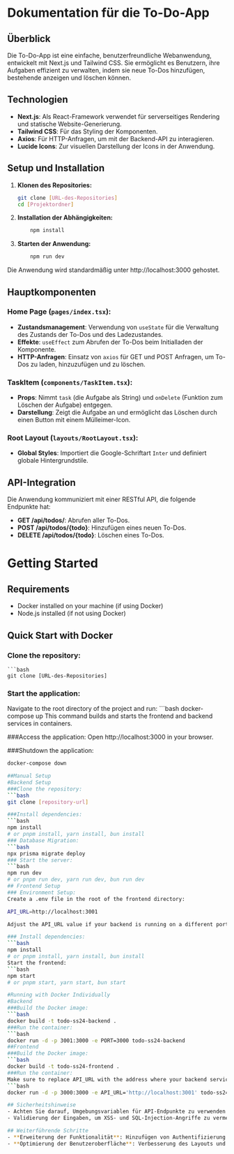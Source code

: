 # Dokumentation für die To-Do-App

## Überblick
Die To-Do-App ist eine einfache, benutzerfreundliche Webanwendung, entwickelt mit Next.js und Tailwind CSS. Sie ermöglicht es Benutzern, ihre Aufgaben effizient zu verwalten, indem sie neue To-Dos hinzufügen, bestehende anzeigen und löschen können.

## Technologien
- **Next.js**: Als React-Framework verwendet für serverseitiges Rendering und statische Website-Generierung.
- **Tailwind CSS**: Für das Styling der Komponenten.
- **Axios**: Für HTTP-Anfragen, um mit der Backend-API zu interagieren.
- **Lucide Icons**: Zur visuellen Darstellung der Icons in der Anwendung.

## Setup und Installation
1. **Klonen des Repositories:**
   ```bash
   git clone [URL-des-Repositories]
   cd [Projektordner]
2. **Installation der Abhängigkeiten:**
    ```bash
        npm install
2. **Starten der Anwendung:**
    ```bash
        npm run dev

Die Anwendung wird standardmäßig unter http://localhost:3000 gehostet.

## Hauptkomponenten

### Home Page (`pages/index.tsx`):
- **Zustandsmanagement**: Verwendung von `useState` für die Verwaltung des Zustands der To-Dos und des Ladezustandes.
- **Effekte**: `useEffect` zum Abrufen der To-Dos beim Initialladen der Komponente.
- **HTTP-Anfragen**: Einsatz von `axios` für GET und POST Anfragen, um To-Dos zu laden, hinzuzufügen und zu löschen.

### TaskItem (`components/TaskItem.tsx`):
- **Props**: Nimmt `task` (die Aufgabe als String) und `onDelete` (Funktion zum Löschen der Aufgabe) entgegen.
- **Darstellung**: Zeigt die Aufgabe an und ermöglicht das Löschen durch einen Button mit einem Mülleimer-Icon.

### Root Layout (`layouts/RootLayout.tsx`):
- **Global Styles**: Importiert die Google-Schriftart `Inter` und definiert globale Hintergrundstile.

## API-Integration
Die Anwendung kommuniziert mit einer RESTful API, die folgende Endpunkte hat:

- **GET /api/todos/**: Abrufen aller To-Dos.
- **POST /api/todos/{todo}**: Hinzufügen eines neuen To-Dos.
- **DELETE /api/todos/{todo}**: Löschen eines To-Dos.

# Getting Started

## Requirements

- Docker installed on your machine (if using Docker)
- Node.js installed (if not using Docker)

## Quick Start with Docker

### Clone the repository:
    ```bash
    git clone [URL-des-Repositories]

### Start the application:
Navigate to the root directory of the project and run:
    ```bash
    docker-compose up
    This command builds and starts the frontend and backend services in containers.

###Access the application:
Open http://localhost:3000 in your browser.

###Shutdown the application:
```bash
docker-compose down

##Manual Setup
#Backend Setup
###Clone the repository:
```bash
git clone [repository-url]

###Install dependencies:
```bash
npm install
# or pnpm install, yarn install, bun install
### Database Migration:
```bash
npx prisma migrate deploy
### Start the server:
```bash
npm run dev
# or pnpm run dev, yarn run dev, bun run dev
## Frontend Setup
### Environment Setup:
Create a .env file in the root of the frontend directory:

API_URL=http://localhost:3001

Adjust the API_URL value if your backend is running on a different port or host.

### Install dependencies:
```bash
npm install
# or pnpm install, yarn install, bun install
Start the frontend:
```bash
npm start
# or pnpm start, yarn start, bun start

#Running with Docker Individually
#Backend
###Build the Docker image:
```bash
docker build -t todo-ss24-backend .
###Run the container:
```bash
docker run -d -p 3001:3000 -e PORT=3000 todo-ss24-backend
##Frontend
###Build the Docker image:
```bash
docker build -t todo-ss24-frontend .
###Run the container:
Make sure to replace API_URL with the address where your backend service is available.
```bash
docker run -d -p 3000:3000 -e API_URL='http://localhost:3001' todo-ss24-frontend

## Sicherheitshinweise
- Achten Sie darauf, Umgebungsvariablen für API-Endpunkte zu verwenden und diese nicht im Code zu hartcodieren.
- Validierung der Eingaben, um XSS- und SQL-Injection-Angriffe zu vermeiden.

## Weiterführende Schritte
- **Erweiterung der Funktionalität**: Hinzufügen von Authentifizierung für Benutzer und die Möglichkeit, To-Dos zu bearbeiten.
- **Optimierung der Benutzeroberfläche**: Verbesserung des Layouts und der Responsivität für verschiedene Geräte.

